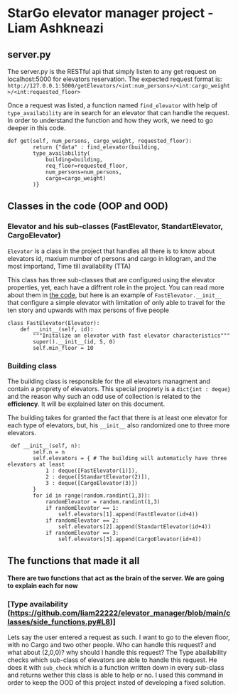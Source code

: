 # StarGo elevator manager project - Liam Ashkneazi
## server.py 
The server.py is the RESTful api that simply listen to any get request on localhost:5000 for elevators reservation. 
The expected request format is: `http://127.0.0.1:5000/getElevators/<int:num_persons>/<int:cargo_weight>/<int:requested_floor>`

Once a request was listed, a function named `find_elevator` with help of `type_availability` are in search for an elevator
that can handle the request. In order to understand the function and how they work, we need to go deeper in this code.
```
def get(self, num_persons, cargo_weight, requested_floor):
        return {"data" : find_elevator(building,
        type_availability(
            building=building,
            req_floor=requested_floor,
            num_persons=num_persons,
            cargo=cargo_weight)
        )}
```
## Classes in the code (OOP and OOD)
### Elevator and his sub-classes (FastElevator, StandartElevator, CargoElevator)
`Elevator` is a class in the project that handles all there is to know about elevators id, maxium number of persons and 
cargo in kilogram, and the most importand, Time till availability (TTA)

This class has three sub-classes that are configured using the elevator properties, yet, each have a diffrent role in
the project. You can read more about them in [the code](https://github.com/liam22222/elevator_manager/blob/main/classes/Elevator_classes.py), but here is an example
of `FastElevator.__init__` that configure a simple elevator with limitation of only able to travel for the ten story and upwards with max persons of five people
```
class FastElevator(Elevator):
    def __init__(self, id):
        """Initalize an elevator with fast elevator characteristics"""
        super().__init__(id, 5, 0)
        self.min_floor = 10
```

### Building class
The building class is responsible for the all elevators managment and contain a proprety of elevators. This special
proprety is a `dict{int : deque}` and the reason why such an odd use of collection is related to the **efficiency**.
It will be explained later on this document.

The building takes for granted the fact that there is at least one elevator for each type of elevators, but, his
``__init__`` also randomized one to three more elevators. 
```
 def __init__(self, n):
        self.n = n 
        self.elevators = { # The building will automaticly have three elevators at least
            1 : deque([FastElevator(1)]),
            2 : deque([StandartElevator(2)]),
            3 : deque([CargoElevator(3)]) 
        }
        for id in range(random.randint(1,3)):
            randomElevator = random.randint(1,3)
            if randomElevator == 1:
                self.elevators[1].append(FastElevator(id+4))
            if randomElevator == 2:
                self.elevators[2].append(StandartElevator(id+4))
            if randomElevator == 3:
                self.elevators[3].append(CargoElevator(id+4))
```
## The functions that made it all
**There are two functions that act as the brain of the server. We are going to explain each for now**
### [Type availability (https://github.com/liam22222/elevator_manager/blob/main/classes/side_functions.py#L8)]
Lets say the user entered a request as such. I want to go to the eleven floor, with no Cargo and two other people. 
Who can handle this request? and what about (2,0,0)? why should I handle this request?
The Type abailability checks which sub-class of elevators are able to handle this request. He does it with `sub_check`
which is a function written down in every sub-class and returns wether this class is able to help or no. 
I used this command in order to keep the OOD of this project insted of developing a fixed solution.
